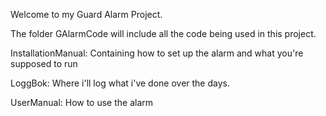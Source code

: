 Welcome to my Guard Alarm Project.


The folder GAlarmCode will include all the code being used in this project.


InstallationManual:
Containing how to set up the alarm and what you're supposed to run

LoggBok:
Where i'll log what i've done over the days.

UserManual:
How to use the alarm
